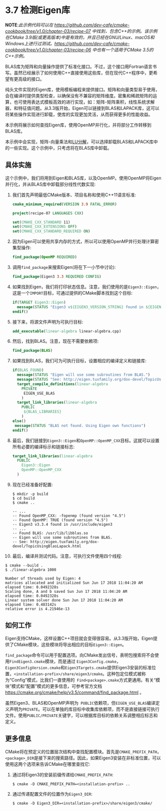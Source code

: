 # 3.7 检测Eigen库

**NOTE**:*此示例代码可以在 https://github.com/dev-cafe/cmake-cookbook/tree/v1.0/chapter-03/recipe-07 中找到，包含C++的示例。该示例在CMake 3.9版(或更高版本)中是有效的，并且已经在GNU/Linux、macOS和Windows上进行过测试。https://github.com/dev-cafe/cmake-cookbook/tree/v1.0/chapter-03/recipe-06 中也有一个适用于CMake 3.5的C++示例。*

BLAS库为矩阵和向量操作提供了标准化接口。不过，这个接口用Fortran语言书写。虽然已经展示了如何使用C++直接使用这些库，但在现代C++程序中，更希望有更高级的接口。

纯头文件实现的Eigen库，使用模板编程来提供接口。矩阵和向量类型易于使用，会在编译时提供类型检查，以确保没有不兼容的矩阵维度。密集和稀疏矩阵的运算，也可使用表达式模板高效的进行实现，如：矩阵-矩阵乘积，线性系统求解器，和特征值问题。从3.3版开始，Eigen可以链接到BLAS和LAPACK库，这可以将某些操作实现进行卸载，使库的实现更加灵活，从而获得更多的性能收益。

本示例将展示如何查找Eigen库，使用OpenMP并行化，并将部分工作转移到BLAS库。

本示例中会实现，矩阵-向量乘法和[LU分解]([https://zh.wikipedia.org/wiki/LU%E5%88%86%E8%A7%A3](https://zh.wikipedia.org/wiki/LU分解))，可以选择卸载BLAS和LAPACK库中的一些实现。这个示例中，只考虑将在BLAS库中卸载。

## 具体实施

这个示例中，我们将用到Eigen和BLAS库，以及OpenMP。使用OpenMP将Eigen并行化，并从BLAS库中卸载部分线性代数实现:

1. 我们首先声明最低CMake版本、项目名称和使用C++11语言标准:

   ```cmake
   cmake_minimum_required(VERSION 3.9 FATAL_ERROR)
   
   project(recipe-07 LANGUAGES CXX)
   
   set(CMAKE_CXX_STANDARD 11)
   set(CMAKE_CXX_EXTENSIONS OFF)
   set(CMAKE_CXX_STANDARD_REQUIRED ON)
   ```

2. 因为Eigen可以使用共享内存的方式，所以可以使用OpenMP并行处理计算密集型操作:

   ```cmake
   find_package(OpenMP REQUIRED)
   ```

3. 调用`find_package`来搜索Eigen(将在下一小节中讨论):

   ```cmake
   find_package(Eigen3 3.3 REQUIRED CONFIG)
   ```

4. 如果找到Eigen，我们将打印状态信息。注意，我们使用的是`Eigen3::Eigen`，这是一个`IMPORT`目标，可通过提供的CMake脚本找到这个目标:

   ```cmake
   if(TARGET Eigen3::Eigen)
     message(STATUS "Eigen3 v${EIGEN3_VERSION_STRING} found in ${EIGEN3_INCLUDE_DIR}")
   endif()
   ```

5. 接下来，将源文件声明为可执行目标:

   ```cmake
   add_executable(linear-algebra linear-algebra.cpp)
   ```

6. 然后，找到BLAS。注意，现在不需要依赖项:

   ```cmake
   find_package(BLAS)
   ```

7. 如果找到BLAS，我们可为可执行目标，设置相应的编译定义和链接库:

   ```cmake
   if(BLAS_FOUND)
     message(STATUS "Eigen will use some subroutines from BLAS.")
     message(STATUS "See: http://eigen.tuxfamily.org/dox-devel/TopicUsingBlasLapack.html")
     target_compile_definitions(linear-algebra
       PRIVATE
       	EIGEN_USE_BLAS
       )
     target_link_libraries(linear-algebra
       PUBLIC
       	${BLAS_LIBRARIES}
       )
   else()
   	message(STATUS "BLAS not found. Using Eigen own functions")
   endif()
   ```

8. 最后，我们链接到`Eigen3::Eigen`和`OpenMP::OpenMP_CXX`目标。这就可以设置所有必要的编译标示和链接标志:

   ```cmake
   target_link_libraries(linear-algebra
     PUBLIC
       Eigen3::Eigen
       OpenMP::OpenMP_CXX
     )	
   ```

9. 现在已经准备好配置:

   ```shell
   $ mkdir -p build
   $ cd build
   $ cmake ..
   
   -- ...
   -- Found OpenMP_CXX: -fopenmp (found version "4.5")
   -- Found OpenMP: TRUE (found version "4.5")
   -- Eigen3 v3.3.4 found in /usr/include/eigen3
   -- ...
   -- Found BLAS: /usr/lib/libblas.so
   -- Eigen will use some subroutines from BLAS.
   -- See: http://eigen.tuxfamily.org/dox-devel/TopicUsingBlasLapack.html
   ```

10. 最后，编译并测试代码。注意，可执行文件使用四个线程:

   ```shell
   $ cmake --build .
   $ ./linear-algebra 1000
   
   Number of threads used by Eigen: 4
   matrices allocated and initialized Sun Jun 17 2018 11:04:20 AM
   elapsed time: 0.0492328s
   Scaling done, A and b saved Sun Jun 17 2018 11:04:20 AM
   elapsed time: 0.0492328s
   Linear system solver done Sun Jun 17 2018 11:04:20 AM
   elapsed time: 0.483142s
   relative error is 4.21946e-13
   ```

## 如何工作

Eigen支持CMake，这样设置C++项目就会变得很容易。从3.3版开始，Eigen提供了CMake模块，这些模块将导出相应的目标`Eigen3::Eigen`。

`find_package`命令可以用于配置选项。向CMake发出信号，表明包搜索将不会使用`FindEigen3.cmake`模块，而是通过 `Eigen3Config.cmake`，`Eigen3ConfigVersion.cmake`和`Eigen3Targets.cmake`提供Eigen3安装的标准位置，`<installation-prefix>/share/eigen3/cmake`。这种包定位模式被称为“Config”模式，比我们一直使用的`  Find<package>.cmake `方式更通用。有关“模块”模式和“配置”模式的更多信息，可参考官方文档 https://cmake.org/cmake/help/v3.5/command/find_package.html 。

虽然Eigen3、BLAS和OpenMP声明为` PUBLIC`依赖项，但`EIGEN_USE_BLAS`编译定义声明为`PRIVATE`。可以在单独的库目标中收集库依赖项，而不是直接链接可执行文件。使用`PUBLIC/PRIVATE`关键字，可以根据库目标的依赖关系调整相应标志和定义。

## 更多信息

CMake将在预定义的位置层次结构中查找配置模块。首先是`CMAKE_PREFIX_PATH`，`  <package>_DIR`是接下来的搜索路径。因此，如果Eigen3安装在非标准位置，可以使用这两个选项来告诉CMake在哪里查找它:

1. 通过将Eigen3的安装前缀传递给`CMAKE_PREFIX_PATH`:

   ```shell
   $ cmake -D CMAKE_PREFIX_PATH=<installation-prefix> ..
   ```

2. 通过传递配置文件的位置作为`Eigen3_DIR`:

   ```shell
   $ cmake -D Eigen3_DIR=<installation-prefix>/share/eigen3/cmake/
   ```

   